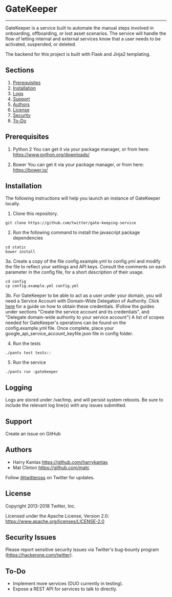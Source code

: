 # GateKeeper
---

GateKeeper is a service built to automate the manual steps involved in onboarding, offboarding, or lost asset scenarios. The service will handle the flow of letting internal and external services know that a user needs to be activated, suspended, or deleted.

The backend for this project is built with Flask and Jinja2 templating.

## Sections

1. [Prerequisites](#prerequisites)
2. [Installation](#installation)
3. [Logs](#logging)
4. [Support](#support)
5. [Authors](#authors)
6. [License](#license)
7. [Security](#security-issues)
8. [To-Do](#to-do)


## Prerequisites

1. Python 2
You can get it via your package manager, or from here: https://www.python.org/downloads/

2. Bower
You can get it via your package manager, or from here: https://bower.io/


## Installation

The following instructions will help you launch an instance of GateKeeper locally.

1. Clone this repository.
```
git clone https://github.com/twitter/gate-keeping-service
```
2. Run the following command to install the javascript package dependencies
```
cd static
bower install
```

3a. Create a copy of the file config.example.yml to config.yml and modify the file to reflect your settings and API keys.
Consult the comments on each parameter in the config file, for a short description of their usage.
```
cd config
cp config.example.yml config.yml
```

3b. For GateKeeper to be able to act as a user under your domain, you will need a Service Account with Domain-Wide Delegation of Authority.
Click [here](https://developers.google.com/admin-sdk/directory/v1/guides/delegation) for a guide on how to obtain these credentials.
(Follow the guides under sections "Create the service account and its credentials", and "Delegate domain-wide authority to your service account")
A list of scopes needed for GateKeeper's operations can be found on the config.example.yml file.
Once complete, place your google_api_service_account_keyfile.json file in config folder.

4. Run the tests
```
./pants test tests::
```
5. Run the service
```
./pants run :gatekeeper
```

## Logging

Logs are stored under /var/tmp, and will persist system reboots.
Be sure to include the relevant log line(s) with any issues submitted.

## Support

Create an issue on GitHub

## Authors

* Harry Kantas <https://github.com/harrykantas>
* Mat Clinton <https://github.com/matc>

Follow [@twitteross](https://twitter.com/twitteross) on Twitter for updates.

## License

Copyright 2013-2018 Twitter, Inc.

Licensed under the Apache License, Version 2.0: https://www.apache.org/licenses/LICENSE-2.0

## Security Issues

Please report sensitive security issues via Twitter's bug-bounty program (https://hackerone.com/twitter).


## To-Do

* Implement more services (DUO currently in testing).
* Expose a REST API for services to talk to directly.
